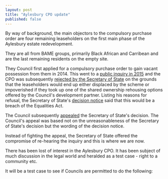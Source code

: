 ```yaml
---
layout: post
title: "Aylesbury CPO update"
published: false
---
```

By way of background, the main objectors to the compulsory purchase order are four remaining leaseholders on the first main phase of the Aylesbury estate redevelopment.

They are all from BAME groups, primarily Black African and Carribean and are the last remaining residents on the empty site.

They Council first applied for a compulsory purchase order to gain vacant possession from them in 2014. This went to a [public inquiry in 2015](http://35percent.org/2015-05-02-aylesbury-estate-compulsory-purchase-order-public-inquiry/) and the CPO was subsequently [rejected by the Secretary of State](http://35percent.org/2016-09-18-aylesbury-compulsory-purchase-order-rejected/) on the grounds that the leaseholders would end up either displaced by the scheme or impoverished if they took up one of the shared ownership rehousing options offered by the Council's development partner. Listing his reasons for refusal, the Secretary of State's [decision notice](http://35percent.org/img/Decision_Letter_Final.pdf) said that this would be a breach of the Equalities Act.

The Council subsequently [appealed](http://35percent.org/2016-10-17-aylesbury-cpo-legal-challenge-scrutinised/) the Secretary of State's decision. The Council's appeal was based not on the unreasonableness of the Secretary of State's decision but the wording of the decision notice.

Instead of fighting the appeal, the Secretary of State offered the compromise of re-hearing the inquiry and this is where we are now. 

There has been lost of interest in the Aylesbury CPO. It has been subject of much discussion in the legal world and heralded as a test case - right to a community etc.

It will be a test case to see if Councils are permitted to do the following:


